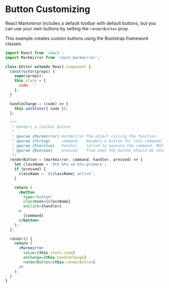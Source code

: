 Button Customizing
==================
React Markmirror includes a default toolbar with default buttons, but you can use your own buttons by setting the `renderButton` prop.

This example creates custom buttons using the Bootstrap framework classes.

```jsx
import React from 'react';
import Markmirror from 'react-markmirror';

class Editor extends React.Component {
  constructor(props) {
    super(props);
    this.state = {
      code: ''
    };
  }

  handleChange = (code) => {
    this.setState({ code });
  };

  /**
   * Renders a toolbar button
   * 
   * @param {Markmirror} markmirror The object calling the function
   * @param {String}     command    Renders a button for this command, e.g. 'bold', 'italic', etc.
   * @param {Function}   handler    Called to execute the command. MUST be bound to the custom button
   * @param {Boolean}    pressed    True when the button should be rendered in a "pressed" state
   */
  renderButton = (markmirror, command, handler, pressed) => {
    let className = 'btn btn-sm btn-primary';
    if (pressed) {
      className = `${className} active`;
    }

    return (
      <button
        type="button"
        className={className}
        onClick={handler}
      >
        {command}
      </button>
    );
  };

  render() {
    return (
      <Markmirror
        value={this.state.code}
        onChange={this.handleChange}
        renderButton={this.renderButton}
      />
    );
  }
}
```
